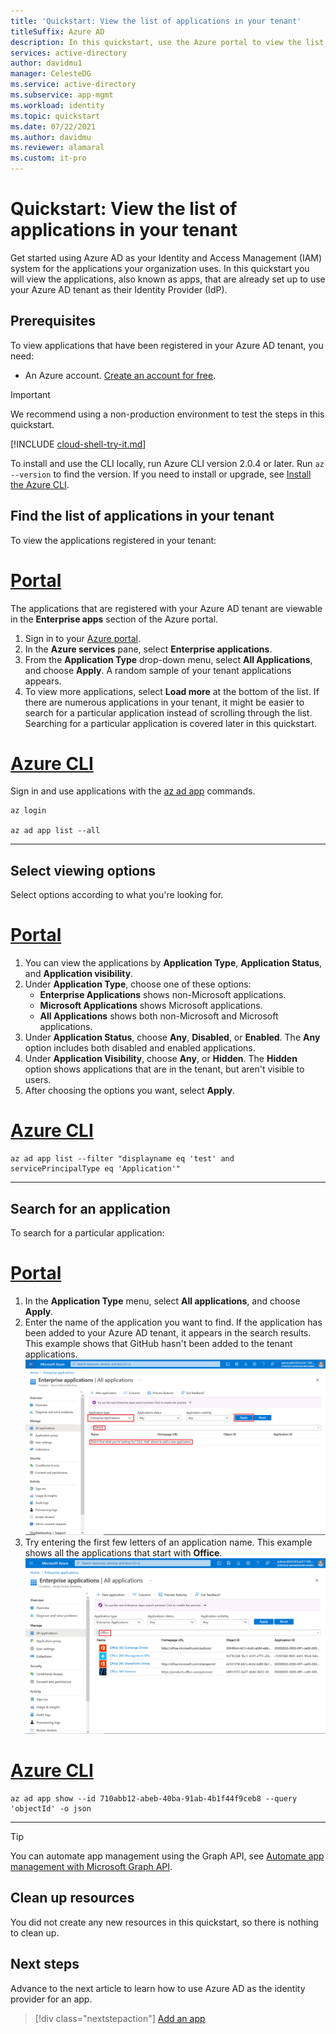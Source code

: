 ```yaml
---
title: 'Quickstart: View the list of applications in your tenant'
titleSuffix: Azure AD
description: In this quickstart, use the Azure portal to view the list of applications that are registered to use your Azure Active Directory (Azure AD) tenant for identity management.
services: active-directory
author: davidmu1
manager: CelesteDG
ms.service: active-directory
ms.subservice: app-mgmt
ms.workload: identity
ms.topic: quickstart
ms.date: 07/22/2021
ms.author: davidmu
ms.reviewer: alamaral
ms.custom: it-pro
---
```


# Quickstart: View the list of applications in your tenant

Get started using Azure AD as your Identity and Access Management (IAM) system for the applications your organization uses. In this quickstart you will view the applications, also known as apps, that are already set up to use your Azure AD tenant as their Identity Provider (IdP).

## Prerequisites

To view applications that have been registered in your Azure AD tenant, you need:

- An Azure account. [Create an account for free](https://azure.microsoft.com/free/?WT.mc_id=A261C142F).

>[!IMPORTANT]
>We recommend using a non-production environment to test the steps in this quickstart.

[!INCLUDE [cloud-shell-try-it.md](../../../includes/cloud-shell-try-it.md)]

To install and use the CLI locally, run Azure CLI version 2.0.4 or later. Run `az --version` to find the version. If you need to install or upgrade, see [Install the Azure CLI](/cli/azure/install-azure-cli).

## Find the list of applications in your tenant

To view the applications registered in your tenant:

# [Portal](#tab/azure-portal)

The applications that are registered with your Azure AD tenant are viewable in the **Enterprise apps** section of the Azure portal.

1. Sign in to your [Azure portal](https://portal.azure.com).
2. In the **Azure services** pane, select **Enterprise applications**.
3. From the **Application Type** drop-down menu, select **All Applications**, and choose **Apply**. A random sample of your tenant applications appears.
4. To view more applications, select **Load more** at the bottom of the list. If there are numerous applications in your tenant, it might be easier to search for a particular application instead of scrolling through the list. Searching for a particular application is covered later in this quickstart.

# [Azure CLI](#tab/azure-cli)

Sign in and use applications with the [az ad app](/cli/azure/ad/app) commands.

```azurecli
az login

az ad app list --all
```

---

## Select viewing options

Select options according to what you're looking for.

# [Portal](#tab/azure-portal)

1. You can view the applications by **Application Type**, **Application Status**, and **Application visibility**.
2. Under **Application Type**, choose one of these options:
    - **Enterprise Applications** shows non-Microsoft applications.
    - **Microsoft Applications** shows Microsoft applications.
    - **All Applications** shows both non-Microsoft and Microsoft applications.
3. Under **Application Status**, choose **Any**, **Disabled**, or **Enabled**. The **Any** option includes both disabled and enabled applications.
4. Under **Application Visibility**, choose **Any**, or **Hidden**. The **Hidden** option shows applications that are in the tenant, but aren't visible to users.
5. After choosing the options you want, select **Apply**.

# [Azure CLI](#tab/azure-cli)

```azurecli
az ad app list --filter "displayname eq 'test' and servicePrincipalType eq 'Application'"
```

---

## Search for an application

To search for a particular application:

# [Portal](#tab/azure-portal)

1. In the **Application Type** menu, select **All applications**, and choose **Apply**.
2. Enter the name of the application you want to find. If the application has been added to your Azure AD tenant, it appears in the search results. This example shows that GitHub hasn't been added to the tenant applications.
    ![Example shows an app hasn't been added to the tenant](media/view-applications-portal/search-for-tenant-application.png)
3. Try entering the first few letters of an application name. This example shows all the applications that start with **Office**.
    ![Example shows all apps that start with Sales](media/view-applications-portal/search-by-prefix.png)

# [Azure CLI](#tab/azure-cli)

```azurecli
az ad app show --id 710abb12-abeb-40ba-91ab-4b1f44f9ceb8 --query 'objectId' -o json
```

---

> [!TIP]
> You can automate app management using the Graph API, see [Automate app management with Microsoft Graph API](/graph/application-saml-sso-configure-api).

## Clean up resources

You did not create any new resources in this quickstart, so there is nothing to clean up.

## Next steps

Advance to the next article to learn how to use Azure AD as the identity provider for an app.
> [!div class="nextstepaction"]
> [Add an app](add-application-portal.md)
